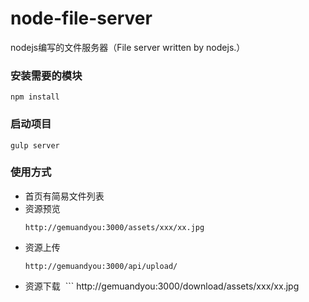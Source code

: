 # node-file-server
nodejs编写的文件服务器（File server written by nodejs.）
### 安装需要的模块
```shell
npm install
```
### 启动项目
```shell
gulp server
```
### 使用方式
* 首页有简易文件列表
* 资源预览
  ```
  http://gemuandyou:3000/assets/xxx/xx.jpg
  ```
* 资源上传
  ```
  http://gemuandyou:3000/api/upload/
  ```
* 资源下载
  ```
  http://gemuandyou:3000/download/assets/xxx/xx.jpg
  ```

